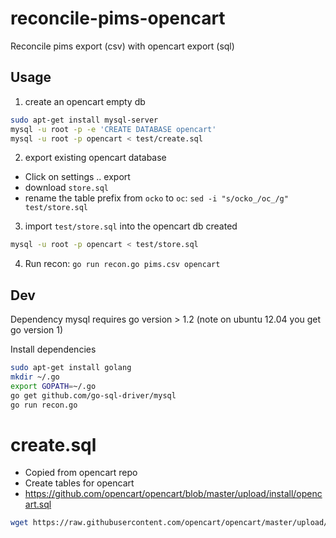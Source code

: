 # reconcile-pims-opencart
Reconcile pims export (csv) with opencart export (sql)

## Usage
1. create an opencart empty db

```bash
sudo apt-get install mysql-server
mysql -u root -p -e 'CREATE DATABASE opencart'
mysql -u root -p opencart < test/create.sql
```

2. export existing opencart database
  * Click on settings .. export
  * download `store.sql`
  * rename the table prefix from `ocko` to `oc`: `sed -i "s/ocko_/oc_/g" test/store.sql`


3. import `test/store.sql` into the opencart db created

```bash
mysql -u root -p opencart < test/store.sql
```

4. Run recon: `go run recon.go pims.csv opencart`

## Dev
Dependency mysql requires go version > 1.2 (note on ubuntu 12.04 you get go version 1)

Install dependencies
```bash
sudo apt-get install golang
mkdir ~/.go
export GOPATH=~/.go
go get github.com/go-sql-driver/mysql
go run recon.go
```

# create.sql
* Copied from opencart repo
* Create tables for opencart
* https://github.com/opencart/opencart/blob/master/upload/install/opencart.sql

```bash
wget https://raw.githubusercontent.com/opencart/opencart/master/upload/install/opencart.sql -O test/create.sql
```
